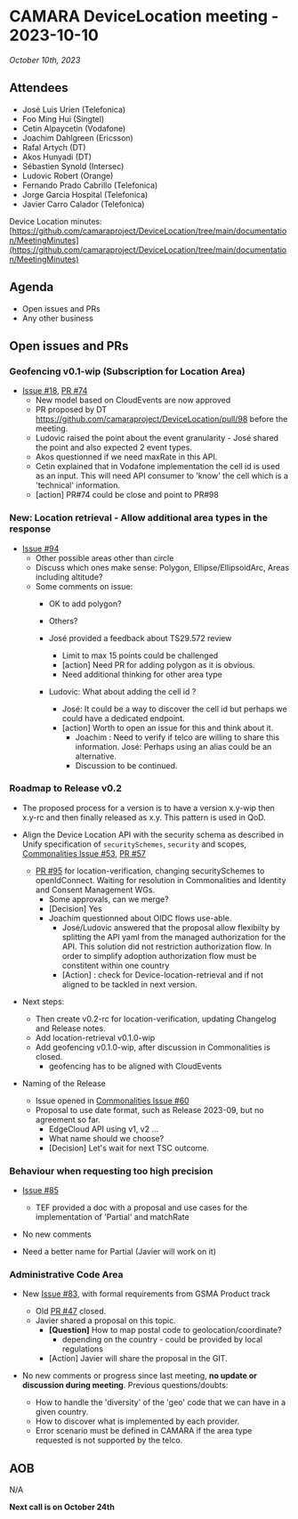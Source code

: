 # CAMARA DeviceLocation meeting - 2023-10-10

*October 10th, 2023*

## Attendees

* José Luis Urien (Telefonica)
* Foo Ming Hui (Singtel)
* Cetin Alpaycetin (Vodafone)
* Joachim Dahlgreen (Ericsson)
* Rafal Artych (DT)
* Akos Hunyadi (DT)
* Sébastien Synold (Intersec)
* Ludovic Robert (Orange)
* Fernando Prado Cabrillo (Telefonica)
* Jorge Garcia Hospital (Telefonica)
* Javier Carro Calador (Telefonica)


Device Location minutes: [https://github.com/camaraproject/DeviceLocation/tree/main/documentation/MeetingMinutes](https://github.com/camaraproject/DeviceLocation/tree/main/documentation/MeetingMinutes)

## Agenda

* Open issues and PRs
* Any other business

## Open issues and PRs


### Geofencing v0.1-wip (Subscription for Location Area) 

* [Issue #18](https://github.com/camaraproject/DeviceLocation/issues/18), [PR #74](https://github.com/camaraproject/DeviceLocation/pull/74)
  - New model based on CloudEvents are now approved
  - PR proposed by DT https://github.com/camaraproject/DeviceLocation/pull/98 before the meeting.
  - Ludovic raised the point about the event granularity - José shared the point and also expected 2 event types.
  - Akos questionned if we need maxRate in this API.
  - Cetin explained that in Vodafone implementation the cell id is used as an input. This will need API consumer to 'know' the cell which is a 'technical' information. 
  - [action] PR#74 could be close and point to PR#98


### New: Location retrieval - Allow additional area types in the response

* [Issue #94](https://github.com/camaraproject/DeviceLocation/issues/94)
  - Other possible areas other than circle
  - Discuss which ones make sense: Polygon, Ellipse/EllipsoidArc, Areas including altitude?
  - Some comments on issue:
    - OK to add polygon?
    - Others?

    - José provided a feedback about TS29.572 review
      - Limit to max 15 points could be challenged
      - [action] Need PR for adding polygon as it is obvious. 
      - Need additional thinking for other area type
    - Ludovic: What about adding the cell id ?
      - José: It could be a way to discover the cell id but perhaps we could have a dedicated endpoint.
      - [action] Worth to open an issue for this and think about it.
        - Joachim : Need to verify if telco are willing to share this information. José: Perhaps using an alias could be an alternative.
        - Discussion to be continued.


### Roadmap to Release v0.2

* The proposed process for a version is to have a version x.y-wip then x.y-rc and then finally released as x.y. This pattern is used in QoD.

* Align the Device Location API with the security schema as described in Unify specification of `securitySchemes`, `security` and scopes, [Commonalities Issue #53](https://github.com/camaraproject/Commonalities/issues/53), [PR #57](https://github.com/camaraproject/Commonalities/pull/57)
  - [PR #95](https://github.com/camaraproject/DeviceLocation/pull/95) for location-verification, changing securitySchemes to openIdConnect. Waiting for resolution in Commonalities and Identity and Consent Management WGs.
    - Some approvals, can we merge?
    - [Decision] Yes
    - Joachim questionned about OIDC flows use-able. 
      - José/Ludovic answered that the proposal allow flexibilty by splitting the API yaml from the managed authorization for the API. This solution did not restriction authorization flow. In order to simplify adoption authorization flow must be constitent within one country
      - [Action] : check for Device-location-retrieval and if not aligned to be tackled in next version.

* Next steps:
  - Then create v0.2-rc for location-verification, updating Changelog and Release notes.
  - Add location-retrieval v0.1.0-wip 
  - Add geofencing v0.1.0-wip, after discussion in Commonalities is closed. 
    - geofencing has to be aligned with CloudEvents 

* Naming of the Release
  - Issue opened in [Commonalities Issue #60](https://github.com/camaraproject/Commonalities/issues/60)
  - Proposal to use date format, such as Release 2023-09, but no agreement so far.
    - EdgeCloud API using v1, v2 ...
    - What name should we choose?
    - [Decision] Let's wait for next TSC outcome.

### Behaviour when requesting too high precision

* [Issue #85](https://github.com/camaraproject/DeviceLocation/issues/85)
  - TEF provided a doc with a proposal and use cases for the implementation of 'Partial' and matchRate

* No new comments 
* Need a better name for Partial (Javier will work on it)

### Administrative Code Area

* New [Issue #83](https://github.com/camaraproject/DeviceLocation/issues/83), with formal requirements from GSMA Product track
  - Old [PR #47](https://github.com/camaraproject/DeviceLocation/pull/47) closed.
  - Javier shared a proposal on this topic.
    - **[Question]** How to map postal code to geolocation/coordinate?
      - depending on the country - could be provided by local regulations
    - [Action] Javier will share the proposal in the GIT.

* No new comments or progress since last meeting, **no update or discussion during meeting**. Previous questions/doubts:
  - How to handle the 'diversity' of the 'geo' code that we can have in a given country.
  - How to discover what is implemented by each provider.
  - Error scenario must be defined in CAMARA if the area type requested is not supported by the telco.


## AOB
N/A 

<p>

**Next call is on October 24th**
